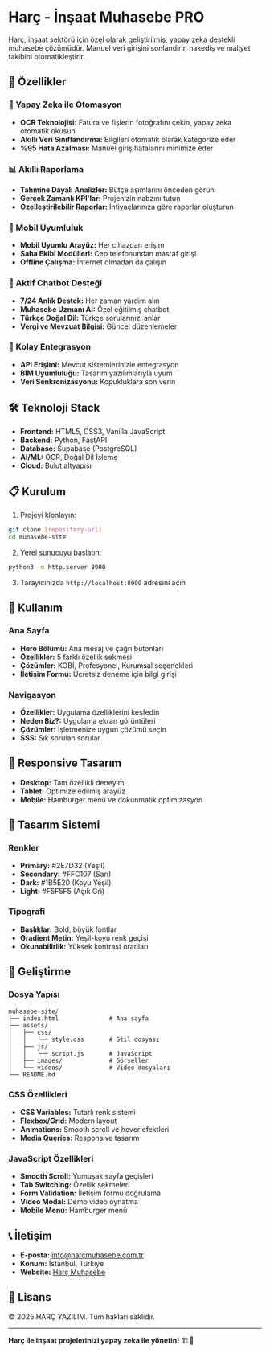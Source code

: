 # Harç - İnşaat Muhasebe PRO

Harç, inşaat sektörü için özel olarak geliştirilmiş, yapay zeka destekli muhasebe çözümüdür. Manuel veri girişini sonlandırır, hakediş ve maliyet takibini otomatikleştirir.

## 🚀 Özellikler

### 🤖 Yapay Zeka ile Otomasyon
- **OCR Teknolojisi:** Fatura ve fişlerin fotoğrafını çekin, yapay zeka otomatik okusun
- **Akıllı Veri Sınıflandırma:** Bilgileri otomatik olarak kategorize eder
- **%95 Hata Azalması:** Manuel giriş hatalarını minimize eder

### 📊 Akıllı Raporlama
- **Tahmine Dayalı Analizler:** Bütçe aşımlarını önceden görün
- **Gerçek Zamanlı KPI'lar:** Projenizin nabzını tutun
- **Özelleştirilebilir Raporlar:** İhtiyaçlarınıza göre raporlar oluşturun

### 📱 Mobil Uyumluluk
- **Mobil Uyumlu Arayüz:** Her cihazdan erişim
- **Saha Ekibi Modülleri:** Cep telefonundan masraf girişi
- **Offline Çalışma:** İnternet olmadan da çalışın

### 🤖 Aktif Chatbot Desteği
- **7/24 Anlık Destek:** Her zaman yardım alın
- **Muhasebe Uzmanı AI:** Özel eğitilmiş chatbot
- **Türkçe Doğal Dil:** Türkçe sorularınızı anlar
- **Vergi ve Mevzuat Bilgisi:** Güncel düzenlemeler

### 🔗 Kolay Entegrasyon
- **API Erişimi:** Mevcut sistemlerinizle entegrasyon
- **BIM Uyumluluğu:** Tasarım yazılımlarıyla uyum
- **Veri Senkronizasyonu:** Kopukluklara son verin

## 🛠️ Teknoloji Stack

- **Frontend:** HTML5, CSS3, Vanilla JavaScript
- **Backend:** Python, FastAPI
- **Database:** Supabase (PostgreSQL)
- **AI/ML:** OCR, Doğal Dil İşleme
- **Cloud:** Bulut altyapısı

## 📋 Kurulum

1. Projeyi klonlayın:
```bash
git clone [repository-url]
cd muhasebe-site
```

2. Yerel sunucuyu başlatın:
```bash
python3 -m http.server 8000
```

3. Tarayıcınızda `http://localhost:8000` adresini açın

## 🎯 Kullanım

### Ana Sayfa
- **Hero Bölümü:** Ana mesaj ve çağrı butonları
- **Özellikler:** 5 farklı özellik sekmesi
- **Çözümler:** KOBİ, Profesyonel, Kurumsal seçenekleri
- **İletişim Formu:** Ücretsiz deneme için bilgi girişi

### Navigasyon
- **Özellikler:** Uygulama özelliklerini keşfedin
- **Neden Biz?:** Uygulama ekran görüntüleri
- **Çözümler:** İşletmenize uygun çözümü seçin
- **SSS:** Sık sorulan sorular

## 📱 Responsive Tasarım

- **Desktop:** Tam özellikli deneyim
- **Tablet:** Optimize edilmiş arayüz
- **Mobile:** Hamburger menü ve dokunmatik optimizasyon

## 🎨 Tasarım Sistemi

### Renkler
- **Primary:** #2E7D32 (Yeşil)
- **Secondary:** #FFC107 (Sarı)
- **Dark:** #1B5E20 (Koyu Yeşil)
- **Light:** #F5F5F5 (Açık Gri)

### Tipografi
- **Başlıklar:** Bold, büyük fontlar
- **Gradient Metin:** Yeşil-koyu renk geçişi
- **Okunabilirlik:** Yüksek kontrast oranları

## 🔧 Geliştirme

### Dosya Yapısı
```
muhasebe-site/
├── index.html              # Ana sayfa
├── assets/
│   ├── css/
│   │   └── style.css       # Stil dosyası
│   ├── js/
│   │   └── script.js       # JavaScript
│   ├── images/             # Görseller
│   └── videos/             # Video dosyaları
└── README.md
```

### CSS Özellikleri
- **CSS Variables:** Tutarlı renk sistemi
- **Flexbox/Grid:** Modern layout
- **Animations:** Smooth scroll ve hover efektleri
- **Media Queries:** Responsive tasarım

### JavaScript Özellikleri
- **Smooth Scroll:** Yumuşak sayfa geçişleri
- **Tab Switching:** Özellik sekmeleri
- **Form Validation:** İletişim formu doğrulama
- **Video Modal:** Demo video oynatma
- **Mobile Menu:** Hamburger menü

## 📞 İletişim

- **E-posta:** info@harcmuhasebe.com.tr
- **Konum:** İstanbul, Türkiye
- **Website:** [Harç Muhasebe]([http://localhost:8000](https://www.harcmuhasebe.com.tr))

## 📄 Lisans

© 2025 HARÇ YAZILIM. Tüm hakları saklıdır.

---

**Harç ile inşaat projelerinizi yapay zeka ile yönetin!** 🏗️🤖
